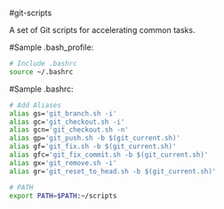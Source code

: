 #git-scripts

A set of Git scripts for accelerating common tasks.  

#Sample .bash_profile:
```sh
# Include .bashrc
source ~/.bashrc
```

#Sample .bashrc:
```sh
# Add Aliases
alias gs='git_branch.sh -i'
alias gc='git_checkout.sh -i'
alias gcn='git_checkout.sh -n'
alias gp='git_push.sh -b $(git_current.sh)'
alias gf='git_fix.sh -b $(git_current.sh)'
alias gfc='git_fix_commit.sh -b $(git_current.sh)'
alias gx='git_remove.sh -i'
alias gr='git_reset_to_head.sh -b $(git_current.sh)'

# PATH
export PATH=$PATH:~/scripts
```